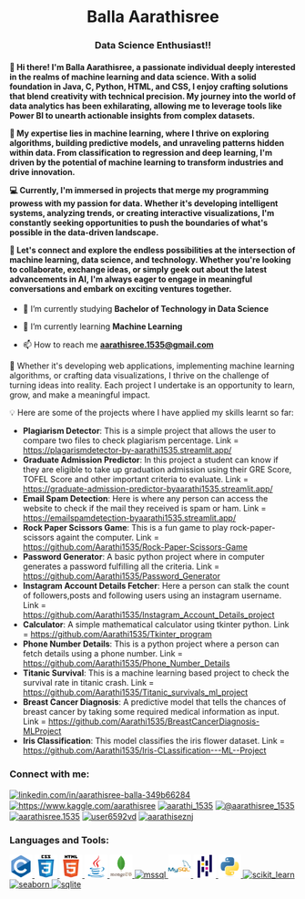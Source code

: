 
<h1 align="center"> Balla Aarathisree</h1>
<h3 align="center">Data Science Enthusiast!!</h3>
<h4>👋 Hi there! I'm Balla Aarathisree, a passionate individual deeply interested in the realms of machine learning and data science. With a solid foundation in Java, C, Python, HTML, and CSS, I enjoy crafting solutions that blend creativity with technical precision. My journey into the world of data analytics has been exhilarating, allowing me to leverage tools like Power BI to unearth actionable insights from complex datasets.

🧠 My expertise lies in machine learning, where I thrive on exploring algorithms, building predictive models, and unraveling patterns hidden within data. From classification to regression and deep learning, I'm driven by the potential of machine learning to transform industries and drive innovation.

💻 Currently, I'm immersed in projects that merge my programming prowess with my passion for data. Whether it's developing intelligent systems, analyzing trends, or creating interactive visualizations, I'm constantly seeking opportunities to push the boundaries of what's possible in the data-driven landscape.

🌟 Let's connect and explore the endless possibilities at the intersection of machine learning, data science, and technology. Whether you're looking to collaborate, exchange ideas, or simply geek out about the latest advancements in AI, I'm always eager to engage in meaningful conversations and embark on exciting ventures together. </h4>

- 🔭 I’m currently studying **Bachelor of Technology in Data Science**

- 🌱 I’m currently learning **Machine Learning**

- 📫 How to reach me **aarathisree.1535@gmail.com**

🚀 Whether it's developing web applications, implementing machine learning algorithms, or crafting data visualizations, I thrive on the challenge of turning ideas into reality. Each project I undertake is an opportunity to learn, grow, and make a meaningful impact.

💡 Here are some of the projects where I have applied my skills learnt so far:
- **Plagiarism Detector**: This is a simple project that allows the user to compare two files to check plagiarism percentage.
  Link = https://plagarismdetector-by-aarathi1535.streamlit.app/
- **Graduate Admission Predictor**: In this project a student can know if they are eligible to take up graduation admission using their GRE Score, TOFEL Score and other important criteria to evaluate.
  Link = https://graduate-admission-predictor-byaarathi1535.streamlit.app/
- **Email Spam Detection**: Here is where any person can access the website to check if the mail they received is spam or ham.
  Link = https://emailspamdetection-byaarathi1535.streamlit.app/
- **Rock Paper Scissors Game**: This is a fun game to play rock-paper-scissors againt the computer.
  Link = https://github.com/Aarathi1535/Rock-Paper-Scissors-Game
- **Password Generator**: A basic python project where in computer generates a password fulfilling all the criteria.
  Link = https://github.com/Aarathi1535/Password_Generator
- **Instagram Account Details Fetcher**: Here a person can stalk the count of followers,posts and following users using an instagram username.
  Link = https://github.com/Aarathi1535/Instagram_Account_Details_project
- **Calculator**: A simple mathematical calculator using tkinter python.
  Link = https://github.com/Aarathi1535/Tkinter_program
- **Phone Number Details**: This is a python project where a person can fetch details using a phone number.
  Link = https://github.com/Aarathi1535/Phone_Number_Details
- **Titanic Survival**: This is a machine learning based project to check the survival rate in titanic crash.
  Link = https://github.com/Aarathi1535/Titanic_survivals_ml_project
- **Breast Cancer Diagnosis**: A predictive model that tells the chances of breast cancer by taking some required medical information as input.
  Link = https://github.com/Aarathi1535/BreastCancerDiagnosis-MLProject
- **Iris Classification**: This model classifies the iris flower dataset.
  Link = https://github.com/Aarathi1535/Iris-CLassification---ML--Project

<h3 align="left">Connect with me:</h3>
<p align="left">
<a href="https://linkedin.com/in/linkedin.com/in/aarathisree-balla-349b66284" target="blank"><img align="center" src="https://raw.githubusercontent.com/rahuldkjain/github-profile-readme-generator/master/src/images/icons/Social/linked-in-alt.svg" alt="linkedin.com/in/aarathisree-balla-349b66284" height="30" width="40" /></a>
<a href="https://kaggle.com/https://www.kaggle.com/aarathisree" target="blank"><img align="center" src="https://raw.githubusercontent.com/rahuldkjain/github-profile-readme-generator/master/src/images/icons/Social/kaggle.svg" alt="https://www.kaggle.com/aarathisree" height="30" width="40" /></a>
<a href="https://www.codechef.com/users/aarathi_1535" target="blank"><img align="center" src="https://cdn.jsdelivr.net/npm/simple-icons@3.1.0/icons/codechef.svg" alt="aarathi_1535" height="30" width="40" /></a>
<a href="https://www.hackerrank.com/@aarathisree_1535" target="blank"><img align="center" src="https://raw.githubusercontent.com/rahuldkjain/github-profile-readme-generator/master/src/images/icons/Social/hackerrank.svg" alt="@aarathisree_1535" height="30" width="40" /></a>
<a href="https://codeforces.com/profile/aarathisree.1535" target="blank"><img align="center" src="https://raw.githubusercontent.com/rahuldkjain/github-profile-readme-generator/master/src/images/icons/Social/codeforces.svg" alt="aarathisree.1535" height="30" width="40" /></a>
<a href="https://www.leetcode.com/user6592vd" target="blank"><img align="center" src="https://raw.githubusercontent.com/rahuldkjain/github-profile-readme-generator/master/src/images/icons/Social/leet-code.svg" alt="user6592vd" height="30" width="40" /></a>
<a href="https://auth.geeksforgeeks.org/user/aarathiseznj" target="blank"><img align="center" src="https://raw.githubusercontent.com/rahuldkjain/github-profile-readme-generator/master/src/images/icons/Social/geeks-for-geeks.svg" alt="aarathiseznj" height="30" width="40" /></a>
</p>

<h3 align="left">Languages and Tools:</h3>
<p align="left"> <a href="https://www.cprogramming.com/" target="_blank" rel="noreferrer"> <img src="https://raw.githubusercontent.com/devicons/devicon/master/icons/c/c-original.svg" alt="c" width="40" height="40"/> </a> <a href="https://www.w3schools.com/css/" target="_blank" rel="noreferrer"> <img src="https://raw.githubusercontent.com/devicons/devicon/master/icons/css3/css3-original-wordmark.svg" alt="css3" width="40" height="40"/> </a> <a href="https://www.w3.org/html/" target="_blank" rel="noreferrer"> <img src="https://raw.githubusercontent.com/devicons/devicon/master/icons/html5/html5-original-wordmark.svg" alt="html5" width="40" height="40"/> </a> <a href="https://www.java.com" target="_blank" rel="noreferrer"> <img src="https://raw.githubusercontent.com/devicons/devicon/master/icons/java/java-original.svg" alt="java" width="40" height="40"/> </a> <a href="https://www.mongodb.com/" target="_blank" rel="noreferrer"> <img src="https://raw.githubusercontent.com/devicons/devicon/master/icons/mongodb/mongodb-original-wordmark.svg" alt="mongodb" width="40" height="40"/> </a> <a href="https://www.microsoft.com/en-us/sql-server" target="_blank" rel="noreferrer"> <img src="https://www.svgrepo.com/show/303229/microsoft-sql-server-logo.svg" alt="mssql" width="40" height="40"/> </a> <a href="https://www.mysql.com/" target="_blank" rel="noreferrer"> <img src="https://raw.githubusercontent.com/devicons/devicon/master/icons/mysql/mysql-original-wordmark.svg" alt="mysql" width="40" height="40"/> </a> <a href="https://pandas.pydata.org/" target="_blank" rel="noreferrer"> <img src="https://raw.githubusercontent.com/devicons/devicon/2ae2a900d2f041da66e950e4d48052658d850630/icons/pandas/pandas-original.svg" alt="pandas" width="40" height="40"/> </a> <a href="https://www.python.org" target="_blank" rel="noreferrer"> <img src="https://raw.githubusercontent.com/devicons/devicon/master/icons/python/python-original.svg" alt="python" width="40" height="40"/> </a> <a href="https://scikit-learn.org/" target="_blank" rel="noreferrer"> <img src="https://upload.wikimedia.org/wikipedia/commons/0/05/Scikit_learn_logo_small.svg" alt="scikit_learn" width="40" height="40"/> </a> <a href="https://seaborn.pydata.org/" target="_blank" rel="noreferrer"> <img src="https://seaborn.pydata.org/_images/logo-mark-lightbg.svg" alt="seaborn" width="40" height="40"/> </a> <a href="https://www.sqlite.org/" target="_blank" rel="noreferrer"> <img src="https://www.vectorlogo.zone/logos/sqlite/sqlite-icon.svg" alt="sqlite" width="40" height="40"/> </a> </p>
